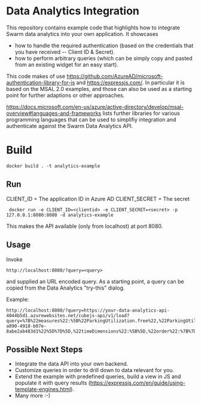 # Data Analytics Integration

This repository contains example code that highlights how to integrate Swarm data analytics into your own application. It showcases
- how to handle the required authentication (based on the credentials that you have received -- Client ID & Secret).
- how to perform arbitrary queries (which can be simply copy and pasted from an existing widget for an easy start).


This code makes of use https://github.com/AzureAD/microsoft-authentication-library-for-js and https://expressjs.com/. In particular it is based on the MSAL 2.0 examples, and those can also be used as a starting point for further adaptions or other approaches.

https://docs.microsoft.com/en-us/azure/active-directory/develop/msal-overview#languages-and-frameworks lists further libraries for various programming languages that can be used to simplifiy integration and authenticate against the Swarm Data Analytics API.


# Build

```
docker build . -t analytics-example
```

## Run
CLIENT_ID = The application ID in Azure AD
CLIENT_SECRET = The secret
```
 docker run -e CLIENT_ID=<clientid> -e CLIENT_SECRET=<secret> -p 127.0.0.1:8080:8080 -d analytics-example
```

This makes the API available (only from localhost) at port 8080.

## Usage

Invoke 
```
http://localhost:8080/?query=<query>
```
and supplied an URL encoded query. As a starting point, a query can be copied from the Data Analytics "try-this" dialog.

Example:
```
http://localhost:8080/?query=https://your-data-analytics-api-4044b5d1.azurewebsites.net/cubejs-api/v1/load?query=%7B%22measures%22:%5B%22ParkingUtilization.free%22,%22ParkingUtilization.occupied%22,%22ParkingUtilization.capacity%22%5D,%22dimensions%22:%5B%5D,%22segments%22:%5B%5D,%22filters%22:%5B%7B%22operator%22:%22equals%22,%22member%22:%22ParkingUtilization.sceneId%22,%22values%22:%5B%22cf147283-a890-4918-b07e-8abe2ab483d1%22%5D%7D%5D,%22timeDimensions%22:%5B%5D,%22order%22:%7B%7D,%22timezone%22:%22Etc/ETC%22%7D&queryType=multi
```

## Possible Next Steps
- Integrate the data API into your own backend.
- Customize queries in order to drill down to data relevant for you.
- Extend the example with predefined queries, build a view in JS and populate it with query results (https://expressjs.com/en/guide/using-template-engines.html).
- Many more :-)


